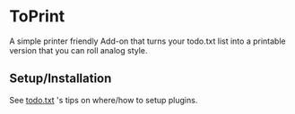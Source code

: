 # ToPrint

A simple printer friendly Add-on that turns your todo.txt list into a printable version that you can roll analog style.

## Setup/Installation

See [todo.txt][todo] 's tips on where/how to setup plugins.



[todo]: https://github.com/ginatrapani/todo.txt-cli/wiki/Creating-and-Installing-Add-ons "Installing Add ons"


